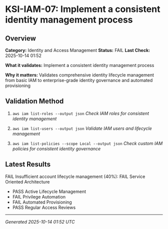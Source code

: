 # KSI-IAM-07: Implement a consistent identity management process

## Overview

**Category:** Identity and Access Management
**Status:** FAIL
**Last Check:** 2025-10-14 01:52

**What it validates:** Implement a consistent identity management process

**Why it matters:** Validates comprehensive identity lifecycle management from basic IAM to enterprise-grade identity governance and automated provisioning

## Validation Method

1. `aws iam list-roles --output json`
   *Check IAM roles for consistent identity management*

2. `aws iam list-users --output json`
   *Validate IAM users and lifecycle management*

3. `aws iam list-policies --scope Local --output json`
   *Check custom IAM policies for consistent identity governance*

## Latest Results

FAIL Insufficient account lifecycle management (40%): FAIL Service Oriented Architecture
- PASS Active Lifecycle Management
- FAIL Privilege Automation
- FAIL Automated Provisioning
- PASS Regular Access Reviews

---
*Generated 2025-10-14 01:52 UTC*